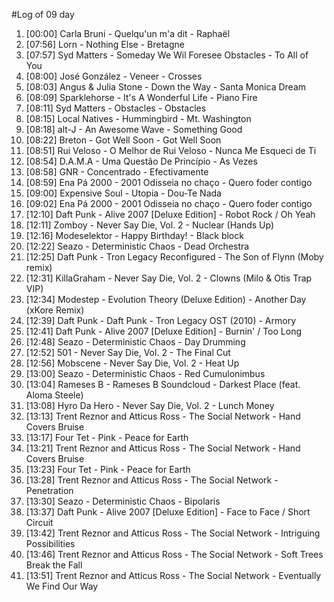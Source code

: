 #Log of 09 day

1. [00:00] Carla Bruni - Quelqu'un m'a dit - Raphaël
1. [07:56] Lorn - Nothing Else - Bretagne
1. [07:57] Syd Matters - Someday We Wil Foresee Obstacles - To All of You
1. [08:00] José González - Veneer - Crosses
1. [08:03] Angus & Julia Stone - Down the Way - Santa Monica Dream
1. [08:09] Sparklehorse - It's A Wonderful Life - Piano Fire
1. [08:11] Syd Matters - Obstacles - Obstacles
1. [08:15] Local Natives - Hummingbird - Mt. Washington
1. [08:18] alt-J - An Awesome Wave - Something Good
1. [08:22] Breton - Got Well Soon - Got Well Soon
1. [08:51] Rui Veloso - O Melhor de Rui Veloso - Nunca Me Esqueci de Ti
1. [08:54] D.A.M.A - Uma Questão De Princípio - As Vezes
1. [08:58] GNR - Concentrado - Efectivamente
1. [08:59] Ena Pá 2000 - 2001 Odisseia no chaço - Quero foder contigo
1. [09:00] Expensive Soul - Utopia - Dou-Te Nada
1. [09:02] Ena Pá 2000 - 2001 Odisseia no chaço - Quero foder contigo
1. [12:10] Daft Punk - Alive 2007 [Deluxe Edition] - Robot Rock / Oh Yeah
1. [12:11] Zomboy - Never Say Die, Vol. 2 - Nuclear (Hands Up)
1. [12:16] Modeselektor - Happy Birthday! - Black block
1. [12:22] Seazo - Deterministic Chaos - Dead Orchestra
1. [12:25] Daft Punk - Tron Legacy Reconfigured - The Son of Flynn (Moby remix)
1. [12:31] KillaGraham - Never Say Die, Vol. 2 - Clowns (Milo & Otis Trap VIP)
1. [12:34] Modestep - Evolution Theory (Deluxe Edition) - Another Day (xKore Remix)
1. [12:39] Daft Punk - Daft Punk - Tron Legacy OST (2010) - Armory
1. [12:41] Daft Punk - Alive 2007 [Deluxe Edition] - Burnin' / Too Long
1. [12:48] Seazo - Deterministic Chaos - Day Drumming
1. [12:52] 501 - Never Say Die, Vol. 2 - The Final Cut
1. [12:56] Mobscene - Never Say Die, Vol. 2 - Heat Up
1. [13:00] Seazo - Deterministic Chaos - Red Cumulonimbus
1. [13:04] Rameses B - Rameses B Soundcloud - Darkest Place (feat. Aloma Steele)
1. [13:08] Hyro Da Hero - Never Say Die, Vol. 2 - Lunch Money
1. [13:13] Trent Reznor and Atticus Ross - The Social Network - Hand Covers Bruise
1. [13:17] Four Tet - Pink - Peace for Earth
1. [13:21] Trent Reznor and Atticus Ross - The Social Network - Hand Covers Bruise
1. [13:23] Four Tet - Pink - Peace for Earth
1. [13:28] Trent Reznor and Atticus Ross - The Social Network - Penetration
1. [13:30] Seazo - Deterministic Chaos - Bipolaris
1. [13:37] Daft Punk - Alive 2007 [Deluxe Edition] - Face to Face / Short Circuit
1. [13:42] Trent Reznor and Atticus Ross - The Social Network - Intriguing Possibilities
1. [13:46] Trent Reznor and Atticus Ross - The Social Network - Soft Trees Break the Fall
1. [13:51] Trent Reznor and Atticus Ross - The Social Network - Eventually We Find Our Way
